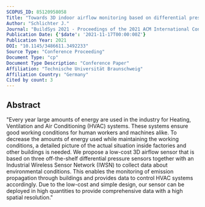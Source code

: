 ```yaml
---
SCOPUS_ID: 85120958058
Title: "Towards 3D indoor airflow monitoring based on differential pressure measurements"
Author: "Schlichter J."
Journal: "BuildSys 2021 - Proceedings of the 2021 ACM International Conference on Systems for Energy-Efficient Built Environments"
Publication Date: {'$date': '2021-11-17T00:00:00Z'}
Publication Year: 2021
DOI: "10.1145/3486611.3492233"
Source Type: "Conference Proceeding"
Document Type: "cp"
Document Type Description: "Conference Paper"
Affiliation: "Technische Universität Braunschweig"
Affiliation Country: "Germany"
Cited by count: 3
---
```


## Abstract
"Every year large amounts of energy are used in the industry for Heating, Ventilation and Air Conditioning (HVAC) systems. These systems ensure good working conditions for human workers and machines alike. To decrease the amounts of energy used while maintaining the working conditions, a detailed picture of the actual situation inside factories and other buildings is needed. We propose a low-cost 3D airflow sensor that is based on three off-the-shelf differential pressure sensors together with an Industrial Wireless Sensor Network (IWSN) to collect data about environmental conditions. This enables the monitoring of emission propagation through buildings and provides data to control HVAC systems accordingly. Due to the low-cost and simple design, our sensor can be deployed in high quantities to provide comprehensive data with a high spatial resolution."
